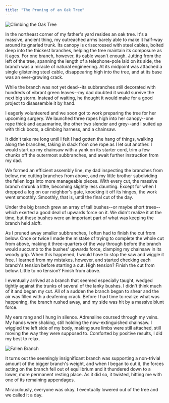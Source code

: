 ```yaml
---
title: "The Pruning of an Oak Tree"
---
```


![Climbing the Oak Tree](./public/hanging-in-tree.jpg)

In the northeast corner of my father's yard resides an oak tree. It's a massive, ancient thing, my outreached arms barely able to make it half-way around its gnarled trunk. Its canopy is crisscrossed with steel cables, bolted deep into the thickest branches, helping the tree maintain its composure as it ages. For one branch, however, its cable wasn't enough. Jutting from the left of the tree, spanning the length of a telephone-pole laid on its side, the branch was a miracle of natural engineering. At its midpoint was attached a single glistening steel cable, disappearing high into the tree, and at its base was an ever-growing crack.

While the branch was not yet dead--its subbranches still decorated with hundreds of vibrant green leaves--my dad doubted it would survive the next big storm. Instead of waiting, he thought it would make for a good project to disassemble it by hand.

I eagerly volunteered and we soon got to work preparing the tree for her upcoming surgery. We launched three ropes high into her canopy--one rope thick and aquamarine, the other two slender and grey--and I suited up with thick boots, a climbing harness, and a chainsaw.

It didn't take me long until I felt I had gotten the hang of things, walking along the branches, taking in slack from one rope as I let out another. I would start up my chainsaw with a yank on its starter cord, trim a few chunks off the outermost subbranches, and await further instruction from my dad.

We formed an efficient assembly line, my dad inspecting the branches from below, me cutting branches from above, and my little brother subdividing the fallen logs into more manageable pieces. With every cut, the massive branch shrunk a little, becoming slightly less daunting. Except for when I dropped a log on our neighbor's gate, knocking it off its hinges, the work went smoothly. Smoothly, that is, until the final cut of the day.

Under the big branch grew an array of tall bushes--or maybe short trees--which exerted a good deal of upwards force on it. We didn't realize it at the time, but these bushes were an important part of what was keeping the branch held aloft.

As I pruned away smaller subbranches, I often had to finish the cut from below. Once or twice I made the mistake of trying to complete the whole cut from above, making it three-quarters of the way through before the branch would succumb to the bushes' upwards force, clamping my chainsaw in its woody grip. When this happened, I would have to stop the saw and wiggle it free. I learned from my mistakes, however, and started checking each branch's tension before starting a cut. High tension? Finish the cut from below. Little to no tension? Finish from above.

I eventually arrived at a branch that seemed especially taught, wedged tightly against the trunks of several of the lanky bushes. I didn't think much of it and began my cut. All of a sudden the branch began to shear and the air was filled with a deafening crack. Before I had time to realize what was happening, the branch rushed away, and my side was hit by a massive blunt force.

My ears rang and I hung in silence. Adrenaline coursed through my veins. My hands were shaking, still holding the now-extinguished chainsaw. I wiggled the left side of my body, making sure limbs were still attached, still moving the way they were supposed to. Comforted by positive results, I did my best to relax.

![Fallen Branch](./public/fallen-branch.jpg)

It turns out the seemingly insignificant branch was supporting a non-trivial amount of the bigger branch's weight, and when I began to cut it, the forces acting on the branch fell out of equilibrium and it thundered down to a lower, more permanent resting place. As it did so, it twisted, hitting me with one of its remaining appendages.

Miraculously, everyone was okay. I eventually lowered out of the tree and we called it a day.
